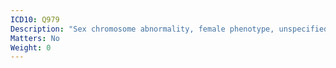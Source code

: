 ```yaml
---
ICD10: Q979
Description: "Sex chromosome abnormality, female phenotype, unspecified"
Matters: No
Weight: 0
---
```


